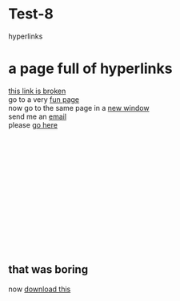 # Test-8
hyperlinks
<!DOCTYPE html>
<html lang="en">
    <head>
        <meta charset="utf-8">
        <title>full of hyperlinks</title>
    </head>
    <body>
        <h1>a page full of hyperlinks</h1>
        <a href="broken">this link is broken</a>
        <br>
        go to a very <a href="file:///C:/Users/timor/Desktop/Projekte/Monkey.html">fun page</a>
        <br>
        now go to the same page in a <a href="file:///C:/Users/timor/Desktop/Projekte/Monkey.html" target=_blank>new window</a>
        <br>
        send me an <a href="mailto:asdf@mail.jklö">email</a>
        <br> please <a href="#here">go here</a>    
        <br>
        <br> <br> <br> <br> <br> <br> <br> <br> <br> <br> <br> <br> <br> <br>
        <h2 id="here">that was boring</h2>
        now <a href = "https://carsalesbase.com/wp-content/uploads/2020/02/European-sales-2019-Exotics-and-Sports-Cars.png" download>download this</a>
     </body>
</html>
